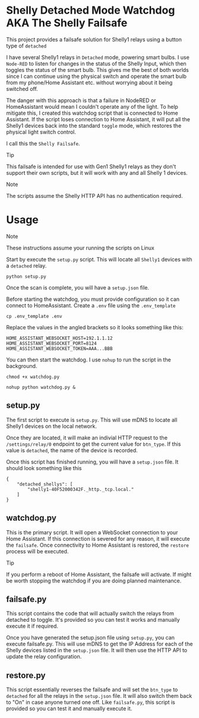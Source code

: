 # Shelly Detached Mode Watchdog AKA The Shelly Failsafe

This project provides a failsafe solution for Shelly1 relays using a button type of `detached`

I have several Shelly1 relays in `Detached` mode, powering smart bulbs. I use `Node-RED` to listen for changes in the status of the Shelly Input, which then toggles the status of the smart bulb. This gives me the best of both worlds since I can continue using the physical switch and operate the smart bulb from my phone/Home Assistant etc. without worrying about it being switched off.

The danger with this approach is that a failure in NodeRED or HomeAssistant would mean I couldn't operate any of the light. To help mitigate this, I created this watchdog script that is connected to Home Assistant. If the script loses connection to Home Assistant, it will put all the Shelly1 devices back into the standard `toggle` mode, which restores the physical light switch control.

I call this the `Shelly Failsafe`.

> [!TIP]
> This failsafe is intended for use with Gen1 Shelly1 relays as they don't support their own scripts, but it will work with any and all Shelly 1 devices.

> [!NOTE]
> The scripts assume the Shelly HTTP API has no authentication required.

# Usage

> [!NOTE]
> These instructions assume your running the scripts on Linux

Start by execute the `setup.py` script. This will locate all `Shelly1` devices with a `detached` relay.

```
python setup.py
```

Once the scan is complete, you will have a `setup.json` file.

Before starting the watchdog, you must provide configuration so it can connect to HomeAssistant. Create a `.env` file using the `.env_template`

```
cp .env_template .env
```

Replace the values in the angled brackets so it looks something like this:

```
HOME_ASSISTANT_WEBSOCKET_HOST=192.1.1.12
HOME_ASSISTANT_WEBSOCKET_PORT=8124
HOME_ASSISTANT_WEBSOCKET_TOKEN=AAA...BBB
```

You can then start the watchdog. I use `nohup` to run the script in the background.

```
chmod +x watchdog.py

nohup python watchdog.py &
```

## setup.py

The first script to execute is `setup.py`. This will use mDNS to locate all Shelly1 devices on the local network.

Once they are located, it will make an indivial HTTP request to the `/settings/relay/0` endpoint to get the current value for `btn_type`. If this value is `detached`, the name of the device is recorded.

Once this script has finished running, you will have a `setup.json` file. It should look something like this

```
{
    "detached_shellys": [
        "shelly1-40F52000342F._http._tcp.local."
    ]
}
```

## watchdog.py

This is the primary script. It will open a WebSocket connection to your Home Assistant. If this connection is severed for any reason, it will execute the `failsafe`. Once connectivity to Home Assistant is restored, the `restore` process will be executed.

> [!TIP]
> If you perform a reboot of Home Assistant, the failsafe will activate. If might be worth stopping the watchdog if you are doing planned maintenance.

## failsafe.py

This script contains the code that will actually switch the relays from detached to toggle. It's provided so you can test it works and manually execute it if required.

Once you have generated the setup.json file using `setup.py`, you can execute failsafe.py. This will use mDNS to get the IP Address for each of the Shelly devices listed in the `setup.json` file. It will then 
use the HTTP API to update the relay configuration.

## restore.py

This script essentially reverses the failsafe and will set the `btn_type` to `detached` for all the relays in the `setup.json` file. It will also switch them back to "On" in case anyone turned one off. Like `failsafe.py`, this script is provided so you can test it and manually execute it.

